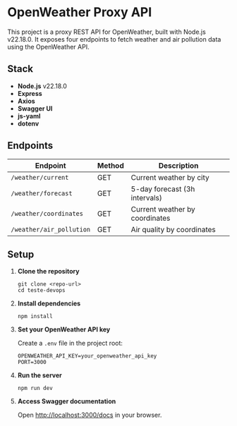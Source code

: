 # OpenWeather Proxy API

This project is a proxy REST API for OpenWeather, built with Node.js v22.18.0. It exposes four endpoints to fetch weather and air pollution data using the OpenWeather API.

## Stack

- **Node.js** v22.18.0
- **Express**
- **Axios**
- **Swagger UI**
- **js-yaml**
- **dotenv**

## Endpoints

| Endpoint                      | Method | Description                        |
|-------------------------------|--------|------------------------------------|
| `/weather/current`            | GET    | Current weather by city            |
| `/weather/forecast`           | GET    | 5-day forecast (3h intervals)      |
| `/weather/coordinates`        | GET    | Current weather by coordinates     |
| `/weather/air_pollution`      | GET    | Air quality by coordinates         |

## Setup

1. **Clone the repository**

   ```
   git clone <repo-url>
   cd teste-devops
   ```

2. **Install dependencies**

   ```
   npm install
   ```

3. **Set your OpenWeather API key**

   Create a `.env` file in the project root:

   ```
   OPENWEATHER_API_KEY=your_openweather_api_key
   PORT=3000
   ```

4. **Run the server**

   ```
   npm run dev
   ```

5. **Access Swagger documentation**

   Open [http://localhost:3000/docs](http://localhost:3000/docs) in your browser.

##